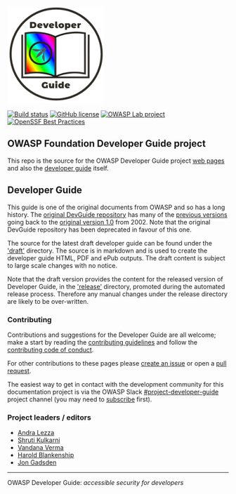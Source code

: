 <img src="assets/images/dg_logo_di.png" alt="DevGuide logo" height="220px"/>

[![Build status](https://github.com/OWASP/www-project-developer-guide/actions/workflows/ci.yaml/badge.svg?event=push)][build]
[![GitHub license](https://img.shields.io/github/license/owasp/www-project-developer-guide.svg)](license.txt)
[![OWASP Lab project](https://img.shields.io/badge/owasp-lab%20project-f7b73c.svg)](https://www.owasp.org/projects)
[![OpenSSF Best Practices](https://www.bestpractices.dev/projects/9373/badge)](https://www.bestpractices.dev/projects/9373)

## OWASP Foundation Developer Guide project

This repo is the source for the OWASP Developer Guide project [web pages][pages]
and also the [developer guide][dgrelease] itself.

## Developer Guide

This guide is one of the original documents from OWASP and so has a long history.
The [original DevGuide repository][devguide] has many of the [previous versions][versions]
going back to the [original version 1.0][original] from 2002.
Note that the original DevGuide repository has been deprecated in favour of this one.

The source for the latest draft developer guide can be found under the ['draft'][draft] directory.
The source is in markdown and is used to create the developer guide HTML, PDF and ePub outputs.
The draft content is subject to large scale changes with no notice.

Note that the draft version provides the content for the released version of Developer Guide,
in the ['release'][release] directory, promoted during the automated release process.
Therefore any manual changes under the release directory are likely to be over-written.

### Contributing

Contributions and suggestions for the Developer Guide are all welcome;
make a start by reading the [contributing guidelines][guide] and follow the [contributing code of conduct][conduct].

For other contributions to these pages please [create an issue][issues] or open a [pull request][request].

The easiest way to get in contact with the development community for this documentation project
is via the OWASP Slack [#project-developer-guide][project] project channel
(you may need to [subscribe](https://owasp.org/slack/invite) first).

### Project leaders / editors

- [Andra Lezza](mailto:andra.lezza@owasp.org)
- [Shruti Kulkarni](mailto:shruti.kulkarni@owasp.org)
- [Vandana Verma](vandana.verma@owasp.org)
- [Harold Blankenship](mailto:harold.blankenship@owasp.org)
- [Jon Gadsden](mailto:jon.gadsden@owasp.org)

----

OWASP Developer Guide: _accessible security for developers_

[build]: https://github.com/OWASP/www-project-developer-guide/actions/workflows/ci.yaml
[conduct]: code_of_conduct.md
[devguide]: https://github.com/OWASP/DevGuide
[draft]: draft
[dgrelease]: https://owasp.org/www-project-developer-guide/release/
[guide]: contributing.md
[issues]: https://github.com/OWASP/www-project-developer-guide/issues/new/choose
[original]: https://github.com/OWASP/DevGuide/blob/1d24d140de3724b6f95655e53b8d0cc6689fbfd8/DevGuide1.0/OWASPBuildingSecureWebApplicationsAndWebServices-V1.0.pdf
[pages]: https://owasp.org/www-project-developer-guide/
[project]: https://owasp.slack.com/messages/C04QN6CMNAC
[release]: release
[request]: https://github.com/OWASP/www-project-developer-guide/pulls
[versions]: https://github.com/OWASP/DevGuide/wiki#old-versions
